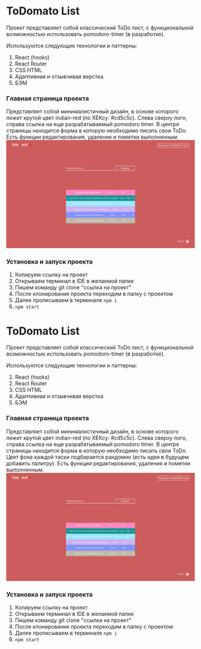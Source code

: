 # ToDomato List

Проект представляет собой классический ToDo лист, с функциональной возможностью использовать pomodoro-timer (в разработке).

Используются следующие технологии и паттерны:
1) React (hooks)
2) React Router
3) CSS HTML
4) Адаптивная и отзывчивая верстка
5) БЭМ


### Главная страница проекта

Представляет собой минималистичный дизайн, в основе которого лежит крутой цвет indian-red (по ХЕКсу: #cd5c5c). Слева сверху лого, справа ссылка на еще разрабатываемый pomodoro timer. В центре страницы находится форма в которую необходимо писать свои ToDo. Есть функции редактирования, удаления и пометки выполненным. 
![background](background.png)


### Установка и запуск проекта
1) Копируем ссылку на проект
2) Открываем терминал в IDE в желаемой папке
3) Пишем команду git clone "ссылка на проект"
4) После клонирования проекта переходим в папку с проектом
5) Далее прописываем в терминале `npm i` 
6) `npm start`

# ToDomato List

Проект представляет собой классический ToDo лист, с функциональной возможностью использовать pomodoro-timer (в разработке).

Используются следующие технологии и паттерны:
1) React (hooks)
2) React Router
3) CSS HTML
4) Адаптивная и отзывчивая верстка
5) БЭМ


### Главная страница проекта

Представляет собой минималистичный дизайн, в основе которого лежит крутой цвет indian-red (по ХЕКсу: #cd5c5c). Слева сверху лого, справа ссылка на еще разрабатываемый pomodoro timer. В центре страницы находится форма в которую необходимо писать свои ToDo. Цвет фона каждой таски подбирается рандомно (есть идея в будущем добавить палитру). Есть функции редактирования, удаления и пометки выполненным. 
![background](background.png)


### Установка и запуск проекта
1) Копируем ссылку на проект
2) Открываем терминал в IDE в желаемой папке
3) Пишем команду git clone "ссылка на проект"
4) После клонирования проекта переходим в папку с проектом
5) Далее прописываем в терминале `npm i` 
6) `npm start`

